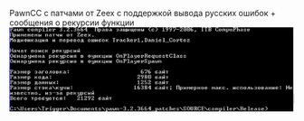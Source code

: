 PawnCC с патчами от Zeex с поддержкой вывода русских ошибок + сообщения о рекурсии функции
<br>
![Alt text](scr.jpg "Вот так вот все")